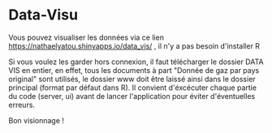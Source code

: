# Data-Visu
Vous pouvez visualiser les données via ce lien https://nathaelyatou.shinyapps.io/data_vis/ , il n'y a pas besoin d'installer R

Si vous voulez les garder hors connexion, il faut télécharger le dossier DATA VIS en entier, en effet, tous les documents à part "Donnée de gaz par pays original" sont utilisés, le dossier www doit être laissé ainsi dans le dossier principal (format par défaut dans R).
Il convient d'éxcécuter chaque partie du code (server, ui) avant de lancer l'application pour éviter d'éventuelles erreurs.

Bon visionnage !
